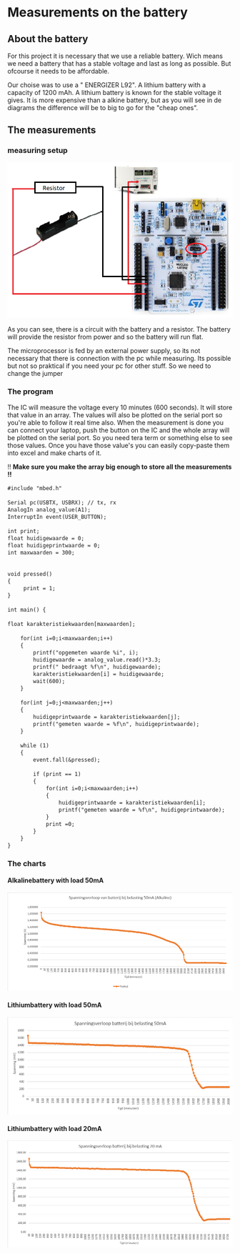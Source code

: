 # Measurements on the battery

## About the battery

For this project it is necessary that we use a reliable battery. Wich means we need a battery that has a stable voltage and last as long as possible. But ofcourse it needs to be affordable.

Our choise was to use a " ENERGIZER L92". A lithium battery with a capacity of 1200 mAh. A lithium battery is known for the stable voltage it gives. It is more expensive than a alkine battery, but as you will see in de diagrams the difference will be to big to go for the "cheap ones".

## The measurements

### measuring setup

![Meetopstelling batterijcurve](../.gitbook/assets/meetopstelling.PNG)

As you can see, there is a circuit with the battery and a resistor. The battery will provide the resistor from power and so the battery will run flat.

The microprocessor is fed by an external power supply, so its not necessary that there is connection with the pc while measuring. Its possible but not so praktical if you need your pc for other stuff. So we need to change the jumper 

### The program

The IC will measure the voltage every 10 minutes \(600 seconds\). It will store that value in an array. The values will also be plotted on the serial port so you're able to follow it real time also. When the measurement is done you can connect your laptop, push the button on the IC and the whole array will be plotted on the serial port. So you need tera term or something else to see those values. Once you have those value's you can  easily copy-paste them into excel and make charts of it.

!! **Make sure you make the array big enough to store all the measurements !!**

```text
#include "mbed.h"              
 
Serial pc(USBTX, USBRX); // tx, rx
AnalogIn analog_value(A1);
InterruptIn event(USER_BUTTON);

int print;
float huidigewaarde = 0;
float huidigeprintwaarde = 0;
int maxwaarden = 300;


void pressed()
{
     print = 1; 
}

int main() {   

float karakteristiekwaarden[maxwaarden];

    for(int i=0;i<maxwaarden;i++)
    {
        printf("opgemeten waarde %i", i);
        huidigewaarde = analog_value.read()*3.3;     
        printf(" bedraagt %f\n", huidigewaarde);
        karakteristiekwaarden[i] = huidigewaarde;
        wait(600);         
    }

    for(int j=0;j<maxwaarden;j++)
    {    
        huidigeprintwaarde = karakteristiekwaarden[j];
        printf("gemeten waarde = %f\n", huidigeprintwaarde);               
    }

    while (1)
    {
        event.fall(&pressed);
        
        if (print == 1)
        {
            for(int i=0;i<maxwaarden;i++)
            {    
                huidigeprintwaarde = karakteristiekwaarden[i];
                printf("gemeten waarde = %f\n", huidigeprintwaarde);               
            }
            print =0;
        }
    }
} 
```

### The charts

#### Alkalinebattery with load 50mA

![Spanningverloop Alkaline batterij bij belasting van 50 mA](../.gitbook/assets/batterijcurvegrafiekalkaline50.PNG)

#### Lithiumbattery with load 50mA

![Spanningverloop Lithiumbatterij bij belasting van 50 mA](../.gitbook/assets/batterijcurvegrafieklithium50.PNG)

#### Lithiumbattery with load 20mA

![](../.gitbook/assets/batterijcurvegrafieklithium0.PNG)

